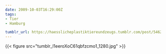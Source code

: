 ```yaml
---
date: 2009-10-03T16:29:00Z
tags:
- Tier
- Hamburg

tumblr_url: https://haesslicheplastiktiereundzeugs.tumblr.com/post/546292494
---
```

{{< figure src="tumblr_l1eeroXoC61qbfzcmo1_1280.jpg" >}}
